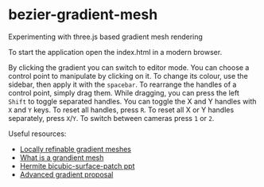 # bezier-gradient-mesh
Experimenting with three.js based gradient mesh rendering

To start the application open the index.html in a modern browser.

By clicking the gradient you can switch to editor mode.
You can choose a control point to manipulate by clicking on it. To change its colour, use the sidebar, then apply it with the `spacebar`. 
To rearrange the handles of a control point, simply drag them. While dragging, you can press the left `Shift` to toggle separated handles. 
You can toggle the X and Y handles with `X` and `Y` keys.
To reset all handles, press `R`.
To reset all X or Y handles separately, press `X`/`Y`.
To switch between cameras press `1` or `2`.

Useful resources:
<ul>
<li><a target="_blank" href="https://link.springer.com/content/pdf/10.1007%2Fs00371-018-1547-1.pdf">Locally refinable gradient meshes</a></li>
<li><a target="_blank" href="https://twinside.github.io/coon_rendering.html#what-is-a-gradient-mesh">What is a grandient mesh</a></li>
<li><a target="_blank" href="https://www.slideshare.net/gothwalrohit/hermite-bicubicsurfacepatch">Hermite bicubic-surface-patch ppt</a></li>
<li><a target="_blank" href="http://www.svgopen.org/2011/papers/18-Advanced_Gradients_for_SVG/">Advanced gradient proposal</a></li>
</ul>
